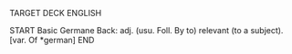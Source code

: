 TARGET DECK
ENGLISH

START
Basic
Germane
Back: adj. (usu. Foll. By to) relevant (to a subject). [var. Of *german]
END
